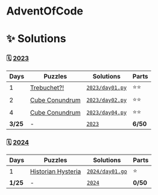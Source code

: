 # AdventOfCode

# ✨ Solutions

### 🗓️ [2023](https://adventofcode.com/2023)

| Days     | Puzzles                                            | Solutions                               | Parts    |
| -------- | -------------------------------------------------- | --------------------------------------- | -------- |
| 1        | [Trebuchet?!](https://adventofcode.com/2023/day/1) | [`2023/day01.py`](2023/day01.py) | ⭐⭐     |
| 2        | [Cube Conundrum](https://adventofcode.com/2023/day/2) | [`2023/day02.py`](2023/day02.py) | ⭐⭐     |
| 4        | [Cube Conundrum](https://adventofcode.com/2023/day/4) | [`2023/day04.py`](2023/day04.py) | ⭐⭐     |
| **3/25** | -                                                  | [`2023`](2023/)                 | **6/50** |

### 🗓️ [2024](https://adventofcode.com/2024)

| Days     | Puzzles                                            | Solutions                               | Parts    |
| -------- | -------------------------------------------------- | --------------------------------------- | -------- |
| 1        | [Historian Hysteria](https://adventofcode.com/2024/day/1) | [`2024/day01.go`](2024/day01.go) | ⭐     |
| **1/25** | -                                                  | [`2024`](2024/)                 | **0/50** |
